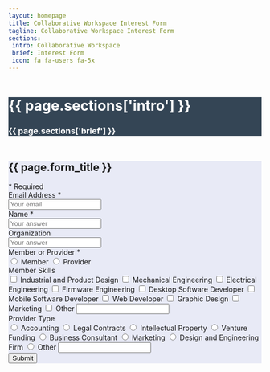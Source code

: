 ```yaml
---
layout: homepage
title: Collaborative Workspace Interest Form
tagline: Collaborative Workspace Interest Form
sections:
 intro: Collaborative Workspace
 brief: Interest Form
 icon: fa fa-users fa-5x
---
```


<div style="background: #344555; color: #fff;">
<div class="container">
	<div class="row" style="margin-top: 50px; margin-bottom: 50px;">
		<div class="col-md-3 text-center">
			<h1><i class="{{ page.sections['icon'] }}"></i></h1>
		</div>
		<div class="col-md-9">
			<h1><b>{{ page.sections['intro'] }}</b></h1>
			<h3>{{ page.sections['brief'] }}</h3>
		</div>
	</div>
</div>
</div>

<section class="content-section" style="background-color: rgb(232, 234, 246);">
	<div class="container">
		<h2 class="section-heading">{{ page.form_title }}</h2>
		<div class="row">
			<div class="col-xs-offset-2 col-xs-8 col-sm-offset-3 col-sm-6">
        <form name="ciForm" id="ciForm" method="POST">
          <div class="row">
            <div class="col-xs-12">
            	<div class="form-legend">
            		<span class="req">* Required</span>
            	</div>
            </div>
          </div>
          <div class="row">
            <div class="col-xs-12">
            	<div>
            		<label for="emailAddress">Email Address <span class="req">*</span></label>
            	</div>
            	<div>
	              <!-- <input type="email" class="form-control" placeholder="Your email" id="emailAddress" name="emailAddress" required> -->
	              <input type="email" class="form-control" placeholder="Your email" id="entry.1045781291" name="entry.1045781291" required>
	            </div>
            </div>
          </div>
          <div class="row">
            <div class="col-xs-12">
            	<div>
            		<label for="entry.1443226713">Name <span class="req">*</span></label>
            	</div>
            	<div>
	              <!-- <input type="text" class="form-control" placeholder="Your answer" id="entry.1443226713" name="entry.1443226713" required> -->
	              <input type="text" class="form-control" placeholder="Your answer" id="entry.2005620554" name="entry.2005620554" required>
	            </div>
            </div>
          </div>
          <div class="row">
            <div class="col-xs-12">
            	<div>
            		<label for="entry.32778454">Organization</label>
            	</div>
            	<div>
	              <!-- <input type="text" class="form-control" placeholder="Your answer" id="entry.32778454" name="entry.32778454"> -->
	              <input type="text" class="form-control" placeholder="Your answer" id="entry.1065046570" name="entry.1065046570">
	            </div>
            </div>
          </div>
          <div class="row">
            <div class="col-xs-12">
              <div>
            		<label for="entry.32778454">Member or Provider <span class="req">*</span></label>
            	</div>
				      <div class="btn-group btn-group-vertical" data-toggle="buttons">
				        <label class="btn active form-control">
				          <input type="radio" name='entry.1166974658' value="Member"><i class="fa fa-circle-o fa-big"></i><i class="fa fa-dot-circle-o fa-big"></i> <span>  Member</span>
				        </label>
				        <label class="btn form-control">
				          <input type="radio" name='entry.1166974658' value="Provider"><i class="fa fa-circle-o fa-big"></i><i class="fa fa-dot-circle-o fa-big"></i><span> Provider</span>
				        </label>
				      </div>
				    </div>
				  </div>
          <div class="row" id="member-skills-field">
            <div class="col-xs-12">
              <div>
            		<label for="entry.32778454">Member Skills</label>
            	</div>
				      <div class="btn-group btn-group-vertical" data-toggle="buttons">
				        <label class="btn form-control">
				          <input type="checkbox" name='entry.839337160' value="Industrial and Product Design"><i class="fa fa-square-o fa-big"></i><i class="fa fa-check-square fa-big"></i> <span> Industrial and Product Design</span>
				        </label>
				        <label class="btn form-control">
				          <input type="checkbox" name='entry.839337160' value="Mechanical Engineering"><i class="fa fa-square-o fa-big"></i><i class="fa fa-check-square fa-big"></i> <span> Mechanical Engineering</span>
				        </label>
				        <label class="btn form-control">
				          <input type="checkbox" name='entry.839337160' value="Electrical Engineering"><i class="fa fa-square-o fa-big"></i><i class="fa fa-check-square fa-big"></i> <span> Electrical Engineering</span>
				        </label>
				        <label class="btn form-control">
				          <input type="checkbox" name='entry.839337160' value="Firmware Engineering"><i class="fa fa-square-o fa-big"></i><i class="fa fa-check-square fa-big"></i> <span> Firmware Engineering</span>
				        </label>
				        <label class="btn form-control">
				          <input type="checkbox" name='entry.839337160' value="Desktop Software Developer"><i class="fa fa-square-o fa-big"></i><i class="fa fa-check-square fa-big"></i> <span> Desktop Software Developer</span>
				        </label>
				        <label class="btn form-control">
				          <input type="checkbox" name='entry.839337160' value="Mobile Software Developer"><i class="fa fa-square-o fa-big"></i><i class="fa fa-check-square fa-big"></i> <span> Mobile Software Developer</span>
				        </label>
				        <label class="btn form-control">
				          <input type="checkbox" name='entry.839337160' value="Web Developer"><i class="fa fa-square-o fa-big"></i><i class="fa fa-check-square fa-big"></i> <span> Web Developer</span>
				        </label>
				        <label class="btn form-control">
				          <input type="checkbox" name='entry.839337160' value="Graphic Design"><i class="fa fa-square-o fa-big"></i><i class="fa fa-check-square fa-big"></i> <span> Graphic Design</span>
				        </label>
				        <label class="btn form-control">
				          <input type="checkbox" name='entry.839337160' value="Marketing"><i class="fa fa-square-o fa-big"></i><i class="fa fa-check-square fa-big"></i> <span> Marketing</span>
				        </label>
				        <label class="btn form-control">
				          <input type="checkbox" name='entry.839337160' value="__other_option__"><i class="fa fa-square-o fa-big"></i><i class="fa fa-check-square fa-big"></i> <span> Other <input type="text" class="form-control other" id="entry.839337160.other_option_response" name="entry.839337160.other_option_response"></span>
				        </label>
				      </div>
				    </div>
				  </div>
          <div class="row" id="provider-type-field">
            <div class="col-xs-12">
              <div>
            		<label for="entry.32778454">Provider Type</label>
            	</div>
				      <div class="btn-group btn-group-vertical" data-toggle="buttons">
				        <label class="btn active form-control">
				          <input type="radio" name="entry.1429156887" value="Accounting"><i class="fa fa-circle-o fa-big"></i><i class="fa fa-dot-circle-o fa-big"></i> <span> Accounting</span>
				        </label>
				        <label class="btn form-control">
				          <input type="radio" name="entry.1429156887" value="Legal Contracts"><i class="fa fa-circle-o fa-big"></i><i class="fa fa-dot-circle-o fa-big"></i><span> Legal Contracts</span>
				        </label>
				        <label class="btn active form-control">
				          <input type="radio" name="entry.1429156887" value="Intellectual Property"><i class="fa fa-circle-o fa-big"></i><i class="fa fa-dot-circle-o fa-big"></i> <span> Intellectual Property</span>
				        </label>
				        <label class="btn active form-control">
				          <input type="radio" name="entry.1429156887" value="Venture Funding"><i class="fa fa-circle-o fa-big"></i><i class="fa fa-dot-circle-o fa-big"></i> <span> Venture Funding</span>
				        </label>
				        <label class="btn active form-control">
				          <input type="radio" name="entry.1429156887" value="Business Consultant"><i class="fa fa-circle-o fa-big"></i><i class="fa fa-dot-circle-o fa-big"></i> <span> Business Consultant</span>
				        </label>
				        <label class="btn active form-control">
				          <input type="radio" name="entry.1429156887" value="Marketing"><i class="fa fa-circle-o fa-big"></i><i class="fa fa-dot-circle-o fa-big"></i> <span> Marketing</span>
				        </label>
				        <label class="btn active form-control">
				          <input type="radio" name="entry.1429156887" value="Design and Engineering Firm"><i class="fa fa-circle-o fa-big"></i><i class="fa fa-dot-circle-o fa-big"></i> <span> Design and Engineering Firm</span>
				        </label>
				        <label class="btn active form-control">
				          <input type="radio" name="entry.1429156887" value="__other_option__"><i class="fa fa-circle-o fa-big"></i><i class="fa fa-dot-circle-o fa-big"></i> <span> Other <input type="text" class="form-control other" id="entry.1429156887.other_option_response" name="entry.1429156887.other_option_response"></span>
				        </label>
				      </div>
				    </div>
				  </div>
          <div class="row">
            <div class="col-xs-12">
            	<div class="form-group">	
		    				<button type="submit" class="btn btn-lg btn-success">Submit</button>
              </div>
            </div>
          </div>
				</form>
			</div>
		</div>
	</div>
</section>